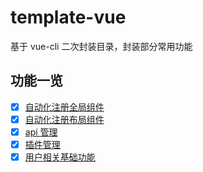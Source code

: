 # template-vue
基于 vue-cli 二次封装目录，封装部分常用功能

## 功能一览
- [x] [自动化注册全局组件](./src/component/README.md)
- [x] [自动化注册布局组件](./src/layout/README.md)
- [x] [api 管理](./src/api/README.md)
- [x] [插件管理](./src/plugin/README.md)
- [x] [用户相关基础功能](./src/store/README.md)
